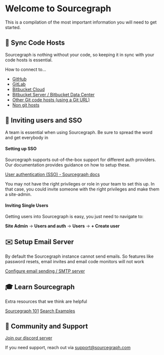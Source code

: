 # Welcome to Sourcegraph
This is a compilation of the most important information you will need to get started.


## 🔄 Sync Code Hosts

Sourcegraph is nothing without your code, so keeping it in sync with your code hosts is essential. 

How to connect to…

- [GitHub](https://docs.sourcegraph.com/admin/external_service/github)
- [GitLab](https://docs.sourcegraph.com/admin/external_service/gitlab)
- [Bitbucket Cloud](https://docs.sourcegraph.com/admin/external_service/bitbucket_cloud)
- [Bitbucket Server / Bitbucket Data Center](https://docs.sourcegraph.com/admin/external_service/bitbucket_server)
- [Other Git code hosts (using a Git URL)](https://docs.sourcegraph.com/admin/external_service/other)
- [Non git hosts](https://docs.sourcegraph.com/admin/external_service)



## 👥 Inviting users and SSO
A team is essential when using Sourcegraph. Be sure to spread the word and get everybody in

#### Setting up SSO
Sourcegraph supports out-of-the-box support for different auth providers. Our documentation provides guidance on how to setup these.

[User authentication (SSO) - Sourcegraph docs](https://docs.sourcegraph.com/admin/auth)

You may not have the right privileges or role in your team to set this up. In that case, you could invite someone with the right privileges and make them a site-admin.

#### Inviting Single Users
Getting users into Sourcegraph is easy, you just need to navigate to:

**Site Admin** → **Users and auth** → **Users** → **+ Create user**


## ✉️ Setup Email Server
By default the Sourcegraph instance cannot send emails. So features like password resets, email invites and email code monitors will not work

[Configure email sending / SMTP server](https://docs.sourcegraph.com/admin/config/email)


## 🎓 Learn Sourcegraph
Extra resources that we think are helpful

[Sourcegraph 101](https://docs.sourcegraph.com/getting-started)
[Search Examples](https://docs.sourcegraph.com/code_search/tutorials/examples)


## 💬 Community and Support
[Join our discord server](https://srcgr.ph/discord-cloud-onboarding)

If you need support, reach out via support@sourcegraph.com
